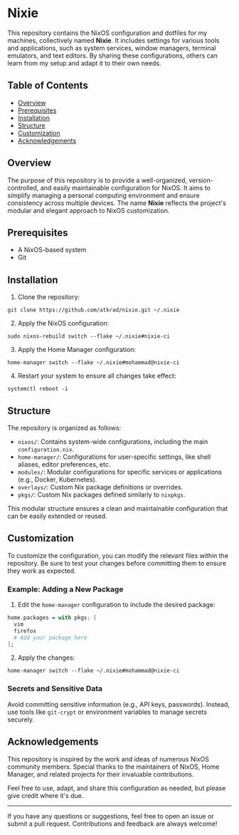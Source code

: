 # Nixie

This repository contains the NixOS configuration and dotfiles for my machines, collectively named **Nixie**. It includes settings for various tools and applications, such as system services, window managers, terminal emulators, and text editors. By sharing these configurations, others can learn from my setup and adapt it to their own needs.

## Table of Contents

- [Overview](#overview)
- [Prerequisites](#prerequisites)
- [Installation](#installation)
- [Structure](#structure)
- [Customization](#customization)
- [Acknowledgements](#acknowledgements)

## Overview

The purpose of this repository is to provide a well-organized, version-controlled, and easily maintainable configuration for NixOS. It aims to simplify managing a personal computing environment and ensure consistency across multiple devices. The name **Nixie** reflects the project's modular and elegant approach to NixOS customization.

## Prerequisites

- A NixOS-based system
- Git

## Installation

1. Clone the repository:

```shell
git clone https://github.com/atkrad/nixie.git ~/.nixie
```

2. Apply the NixOS configuration:

```shell
sudo nixos-rebuild switch --flake ~/.nixie#nixie-ci
```

3. Apply the Home Manager configuration:

```shell
home-manager switch --flake ~/.nixie#mohammad@nixie-ci
```

4. Restart your system to ensure all changes take effect:

```shell
systemctl reboot -i
```

## Structure

The repository is organized as follows:

- `nixos/`: Contains system-wide configurations, including the main `configuration.nix`.
- `home-manager/`: Configurations for user-specific settings, like shell aliases, editor preferences, etc.
- `modules/`: Modular configurations for specific services or applications (e.g., Docker, Kubernetes).
- `overlays/`: Custom Nix package definitions or overrides.
- `pkgs/`: Custom Nix packages defined similarly to `nixpkgs`.

This modular structure ensures a clean and maintainable configuration that can be easily extended or reused.

## Customization

To customize the configuration, you can modify the relevant files within the repository. Be sure to test your changes before committing them to ensure they work as expected.

### Example: Adding a New Package

1. Edit the `home-manager` configuration to include the desired package:

```nix
home.packages = with pkgs; [
  vim
  firefox
  # Add your package here
];
```

2. Apply the changes:

```shell
home-manager switch --flake ~/.nixie#mohammad@nixie-ci
```

### Secrets and Sensitive Data

Avoid committing sensitive information (e.g., API keys, passwords). Instead, use tools like `git-crypt` or environment variables to manage secrets securely.

## Acknowledgements

This repository is inspired by the work and ideas of numerous NixOS community members. Special thanks to the maintainers of NixOS, Home Manager, and related projects for their invaluable contributions.

Feel free to use, adapt, and share this configuration as needed, but please give credit where it's due.

---

If you have any questions or suggestions, feel free to open an issue or submit a pull request. Contributions and feedback are always welcome!

